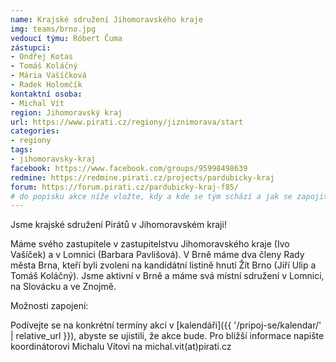 ```yaml
---
name: Krajské sdružení Jihomoravského kraje
img: teams/brno.jpg
vedoucí týmu: Róbert Čuma
zástupci:
- Ondřej Kotas
- Tomáš Koláčný
- Mária Vašíčková
- Radek Holomčík
kontaktní osoba:
- Michal Vít
region: Jihomoravský kraj
url: https://www.pirati.cz/regiony/jiznimorava/start
categories:
- regiony
tags:
- jihomoravsky-kraj
facebook: https://www.facebook.com/groups/95998498639
redmine: https://redmine.pirati.cz/projects/pardubicky-kraj
forum: https://forum.pirati.cz/pardubicky-kraj-f85/
# do popisku akce níže vložte, kdy a kde se tým schází a jak se zapojit
---
```


Jsme krajské sdružení Pirátů v Jihomoravském kraji! 

Máme svého zastupitele v zastupitelstvu Jihomoravského kraje (Ivo Vašíček) a v Lomnici (Barbara Pavlišová). V Brně máme dva členy Rady města Brna, kteří byli zvoleni na kandidátní listině hnutí Žít Brno (Jiří Ulip a Tomáš Koláčný). Jsme aktivní v Brně a máme svá místní sdružení v Lomnici, na Slovácku a ve Znojmě. 

Možnosti zapojení:

Podívejte se na konkrétní termíny akcí v [kalendáři]({{ '/pripoj-se/kalendar/' | relative_url }}),
abyste se ujistili, že akce bude. Pro bližší informace napište koordinátorovi Michalu Vítovi na michal.vit(аt)pirati.cz
